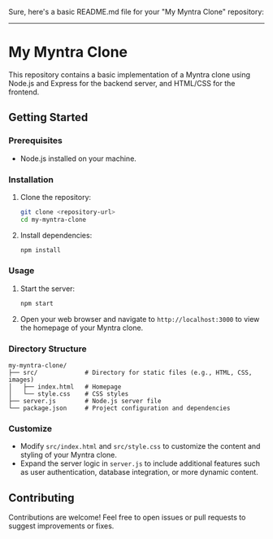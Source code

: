 Sure, here's a basic README.md file for your "My Myntra Clone" repository:

---

# My Myntra Clone

This repository contains a basic implementation of a Myntra clone using Node.js and Express for the backend server, and HTML/CSS for the frontend.


## Getting Started

### Prerequisites

- Node.js installed on your machine.

### Installation

1. Clone the repository:

   ```bash
   git clone <repository-url>
   cd my-myntra-clone
   ```

2. Install dependencies:

   ```bash
   npm install
   ```

### Usage

1. Start the server:

   ```bash
   npm start
   ```

2. Open your web browser and navigate to `http://localhost:3000` to view the homepage of your Myntra clone.

### Directory Structure

```
my-myntra-clone/
├── src/             # Directory for static files (e.g., HTML, CSS, images)
│   ├── index.html   # Homepage
│   └── style.css    # CSS styles
├── server.js        # Node.js server file
└── package.json     # Project configuration and dependencies
```

### Customize

- Modify `src/index.html` and `src/style.css` to customize the content and styling of your Myntra clone.
- Expand the server logic in `server.js` to include additional features such as user authentication, database integration, or more dynamic content.

## Contributing

Contributions are welcome! Feel free to open issues or pull requests to suggest improvements or fixes.


